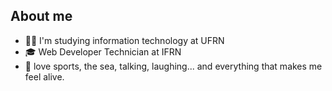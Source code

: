 ## About me
- 👨‍💻 I'm studying information technology at UFRN
- 🎓 Web Developer Technician at IFRN
- 🌊 love sports, the sea, talking, laughing... and everything that makes me feel alive.

<!--
**paulo0301/paulo0301** is a ✨ _special_ ✨ repository because its `README.md` (this file) appears on your GitHub profile.

Here are some ideas to get you started:

- 🔭 I’m currently working on ...
- 🌱 I’m currently learning ...
- 👯 I’m looking to collaborate on ...
- 🤔 I’m looking for help with ...
- 💬 Ask me about ...
- 📫 How to reach me: ...
- 😄 Pronouns: ...
- ⚡ Fun fact: ...
-->
